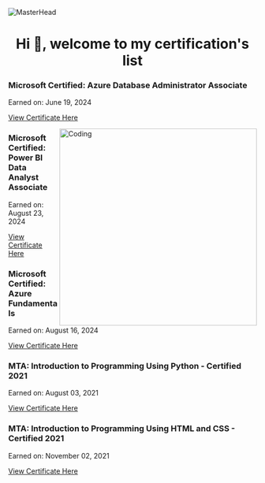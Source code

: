 ![MasterHead](https://images-wixmp-ed30a86b8c4ca887773594c2.wixmp.com/f/c83c004e-1370-4756-88e5-4071de797088/de0dib6-0d584820-45d9-49c8-a54d-a33b98ac8372.gif?token=eyJ0eXAiOiJKV1QiLCJhbGciOiJIUzI1NiJ9.eyJzdWIiOiJ1cm46YXBwOjdlMGQxODg5ODIyNjQzNzNhNWYwZDQxNWVhMGQyNmUwIiwiaXNzIjoidXJuOmFwcDo3ZTBkMTg4OTgyMjY0MzczYTVmMGQ0MTVlYTBkMjZlMCIsIm9iaiI6W1t7InBhdGgiOiJcL2ZcL2M4M2MwMDRlLTEzNzAtNDc1Ni04OGU1LTQwNzFkZTc5NzA4OFwvZGUwZGliNi0wZDU4NDgyMC00NWQ5LTQ5YzgtYTU0ZC1hMzNiOThhYzgzNzIuZ2lmIn1dXSwiYXVkIjpbInVybjpzZXJ2aWNlOmZpbGUuZG93bmxvYWQiXX0.oIKwFOK9Aqd8E2YOv8KDWQoSyNhyM_7E6T34Td20ZKE)
<h1 align="center">Hi 👋, welcome to my certification's list</h1>
<h3 align="left">Microsoft Certified: Azure Database Administrator Associate</h3>
<p align="left">Earned on: June 19, 2024</p>
<p align="left"><a href="https://learn.microsoft.com/api/credentials/share/en-us/TiffanyGoliath-5456/528654295FBC99E0?sharingId=6E76DE0D313E6EB">View Certificate Here</a></p>
<img align="right" alt="Coding" width="400" src="https://imgvisuals.com/cdn/shop/products/animated-isolated-online-certificate-135595.gif?v=1698899304">
<h3 align="left">Microsoft Certified: Power BI Data Analyst Associate</h3>
<p align="left">Earned on: August 23, 2024</p>
<p align="left"><a href="https://learn.microsoft.com/api/credentials/share/en-us/TiffanyGoliath-5456/1A7F614F30FA2FF?sharingId=6E76DE0D313E6EB">View Certificate Here</a></p>

<h3 align="left">Microsoft Certified: Azure Fundamentals</h3>
<p align="left">Earned on: August 16, 2024</p>
<p align="left"><a href="https://learn.microsoft.com/api/credentials/share/en-us/TiffanyGoliath-5456/97983F658DAFB922?sharingId=6E76DE0D313E6EB">View Certificate Here</a></p>

<h3 align="left">MTA: Introduction to Programming Using Python - Certified 2021</h3>
<p align="left">Earned on: August 03, 2021</p>
<p align="left"><a href="https://www.credly.com/badges/fc72b6ae-2a73-4311-a1ce-e5a27f58b0ad/linked_in?t=s23zsq">View Certificate Here</a></p>

<h3 align="left">MTA: Introduction to Programming Using HTML and CSS - Certified 2021</h3>
<p align="left">Earned on: November 02, 2021</p>
<p align="left"><a href="https://www.credly.com/badges/d970776b-cb52-4223-bbf7-ae4c1203d549/linked_in?t=s23zor">View Certificate Here</a></p>

